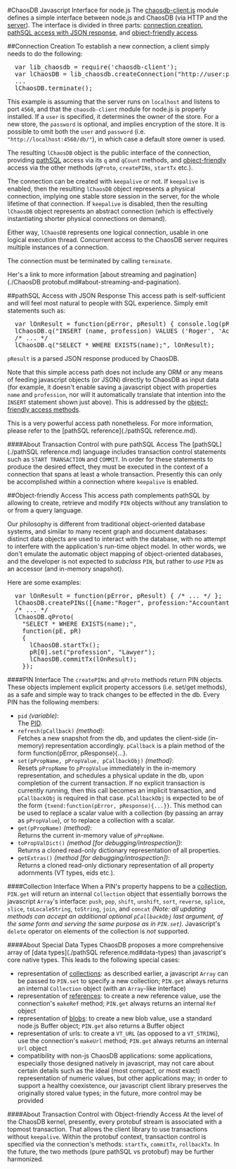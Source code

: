 #ChaosDB Javascript Interface for node.js
The [chaosdb-client.js](./sources/chaosdb-client_js.html) module defines a simple interface
between node.js and ChaosDB (via HTTP and the [server](./terminology.md#server)).
The interface is divided in three parts: [connection creation](#connection-creation),
[pathSQL access with JSON response](#pathsql-access-with-json-response), and
[object-friendly access](#object-friendly-access).

##Connection Creation
To establish a new connection, a client simply needs to do the following:

<pre>
  var lib_chaosdb = require('chaosdb-client');
  var lChaosDB = lib_chaosdb.createConnection("http://user:password@localhost:4560/db/", {keepalive:false});
  ...
  lChaosDB.terminate();
</pre>

This example is assuming that the server runs on `localhost` and listens to port `4560`, and that
the `chaosdb-client` module for node.js is properly installed. If a `user` is specified,
it determines the owner of the store. For a new store, the `password` is optional, and implies
encryption of the store. It is possible to omit both the `user` and `password` (i.e. `"http://localhost:4560/db/"`),
in which case a default store owner is used.

The resulting `lChaosDB` object is the public interface of the connection, providing
[pathSQL](#pathsql-access-with-json-output) access via its `q` and `qCount` methods, and
[object-friendly](#object-friendly-access) access via the other methods (`qProto`, `createPINs`, `startTx`
etc.).

The connection can be created with `keepalive` or not. If `keepalive` is enabled,
then the resulting `lChaosDB` object represents a physical connection, implying one
stable store session in the server, for the whole lifetime of that connection.
If `keepalive` is disabled, then the resulting `lChaosDB` object represents an
abstract connection (which is effectively instantiating shorter physical connections
on demand).

Either way, `lChaosDB` represents one logical connection, usable in one
logical execution thread. Concurrent access to the ChaosDB server requires
multiple instances of a connection.

The connection must be terminated by calling `terminate`.

Her's a link to more information [about streaming and pagination](./ChaosDB protobuf.md#about-streaming-and-pagination).

##pathSQL Access with JSON Response
This access path is self-sufficient and will feel most natural to people with SQL experience.
Simply emit statements such as:

<pre>
  var lOnResult = function(pError, pResult) { console.log(pResult[0].id); /* ... */ };
  lChaosDB.q("INSERT (name, profession) VALUES ('Roger', 'Accountant');", lOnResult);
  /* ... */
  lChaosDB.q("SELECT * WHERE EXISTS(name);", lOnResult);
</pre>

`pResult` is a parsed JSON response produced by ChaosDB.

Note that this simple access path does not include any ORM or any means of feeding
javascript objects (or JSON) directly to ChaosDB as input data (for example, it doesn't enable
saving a javascript object with properties `name` and `profession`, nor will it
automatically translate that intention into the `INSERT` statement shown just above).
This is addressed by the [object-friendly access methods](#object-friendly-access).

This is a very powerful access path nonetheless. 
For more information, please refer to the [pathSQL reference](./pathSQL reference.md).

####About Transaction Control with pure pathSQL Access
The [pathSQL](./pathSQL reference.md) language includes transaction control statements
such as `START TRANSACTION` and `COMMIT`. In order for these statements to produce the
desired effect, they must be executed in the context of a connection that spans at least
a whole transaction. Presently this can only be accomplished within a connection
where `keepalive` is enabled.

##Object-friendly Access
This access path complements pathSQL by allowing to create, retrieve and modify
`PIN` objects without any translation to or from a query language.

Our philosophy is different from traditional object-oriented database systems,
and similar to many recent graph and document databases:
distinct data objects are used to interact with the database, with no attempt
to interfere with the application's run-time object model. In other words, we
don't emulate the automatic object mapping of object-oriented databases,
and the developer is not expected to _subclass_ `PIN`, but rather to _use_
`PIN` as an accessor (and in-memory snapshot).

Here are some examples:

<pre>
  var lOnResult = function(pError, pResult) { /* ... */ };
  lChaosDB.createPINs([{name:"Roger", profession:"Accountant"}], lOnResult);
  /* ... */
  lChaosDB.qProto(
    "SELECT * WHERE EXISTS(name);",
    function(pE, pR)
    {
      lChaosDB.startTx();
      pR[0].set("profession", "Lawyer");
      lChaosDB.commitTx(lOnResult);
    });
</pre>

####PIN Interface
The `createPINs` and `qProto` methods return PIN objects. These objects implement
explicit property accessors (i.e. set/get methods), as a safe and simple way to track
changes to be effected in the db. Every PIN has the following members: 

 * `pid` _(variable)_:  
   The [PID](./terminology.md#pin-id-pid).
 * `refresh(pCallback)` _(method)_:  
   Fetches a new snapshot from the db, and updates the client-side
   (in-memory) representation accordingly. `pCallback` is a plain method
   of the form function(pError, pResponse){...}.
 * `set(pPropName, pPropValue, pCallbackObj)` _(method)_:  
   Resets `pPropName` to `pPropValue` immediately in
   the in-memory representation, and schedules a physical update in the db, upon completion of the
   current transaction. If no explicit transaction is currently running, then this call
   becomes an implicit transaction, and `pCallbackObj` is required in that case. `pCallbackObj` is expected
   to be of the form `{txend:function(pError, pResponse){...}}`. This method can be used to
   replace a scalar value with a collection (by passing an array as `pPropValue`), or to replace
   a collection with a scalar.
 * `get(pPropName)` _(method)_:  
   Returns the current in-memory value of `pPropName`.
 * `toPropValDict()` _(method [for debugging/introspection])_:  
   Returns a cloned read-only dictionary representation of all properties.
 * `getExtras()` _(method [for debugging/introspection])_:  
   Returns a cloned read-only dictionary representation of all property adornments (VT types, eids etc.).

####Collection Interface
When a PIN's property happens to be a [collection](./terminology.md#collection),
`PIN.get` will return an internal `Collection` object that essentially borrows the javascript
`Array`'s interface: `push`, `pop`, `shift`, `unshift`, `sort`, `reverse`, `splice`, `slice`, `toLocaleString`,
`toString`, `join`, and `concat` _(Note: all updating methods can accept an additional optional `pCallbackObj`
last argument, of the same form and serving the same purpose as in `PIN.set`)_. Javascript's `delete`
operator on elements of the collection is _not_ supported.

####About Special Data Types
ChaosDB proposes a more comprehensive array of [data types](./pathSQL reference.md#data-types)
than javascript's core native types. This leads to the following special cases:

 * representation of [collections](./terminology.md#collection):
   as described earlier, a javascript `Array` can be passed to `PIN.set` to specify a new
   collection; `PIN.get` always returns an internal `Collection` object (with an `Array`-like
   interface)
 * representation of [references](./terminology.md#pin-reference):
   to create a new reference value, use the connection's `makeRef` method;
   `PIN.get` always returns an internal `Ref` object
 * representation of [blobs](./terminology.md#blob):
   to create a new blob value, use a standard node.js Buffer object;
   `PIN.get` also returns a Buffer object
 * representation of urls:
   to create a `VT_URL` (as opposed to a `VT_STRING`), use the connection's `makeUrl` method;
   `PIN.get` always returns an internal `Url` object
 * compatibility with non-js ChaosDB applications:
   some applications, especially those designed natively in javascript, may not care about
   certain details such as the ideal (most compact, or most exact) representation of numeric values,
   but other applications may; in order to support a healthy coexistence, our javascript client library
   preserves the originally stored value types; in the future, more control may be provided

####About Transaction Control with Object-friendly Access
At the level of the ChaosDB kernel, presently, every protobuf stream is associated with
a topmost transaction. That allows the client library to use transactions without
`keepalive`. Within the protobuf context, transaction control is specified
via the connection's methods: `startTx`, `commitTx`, `rollbackTx`. In the future,
the two methods (pure pathSQL vs protobuf) may be further harmonized.
